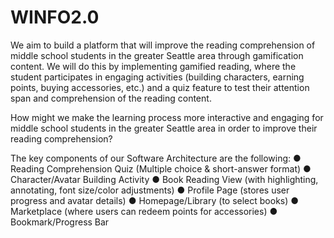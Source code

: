 # WINFO2.0

We aim to build a platform that will improve the reading comprehension of middle school students in the greater Seattle area through gamification content. We will do this by implementing gamified reading, where the student participates in engaging activities (building characters, earning points, buying accessories, etc.) and a quiz feature to test their attention span and comprehension of the reading content.


How might we make the learning process more interactive and engaging for middle school students in the greater Seattle area in order to improve their reading comprehension?


The key components of our Software Architecture are the following:
● Reading Comprehension Quiz (Multiple choice & short-answer format)
● Character/Avatar Building Activity
● Book Reading View (with highlighting, annotating, font size/color adjustments)
● Profile Page (stores user progress and avatar details)
● Homepage/Library (to select books)
● Marketplace (where users can redeem points for accessories)
● Bookmark/Progress Bar
